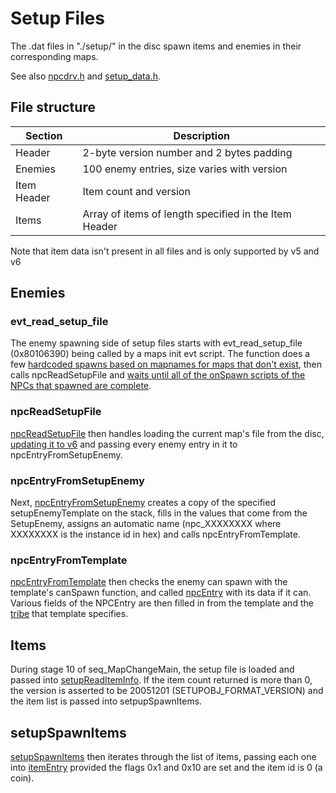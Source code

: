 # Setup Files
The .dat files in "./setup/" in the disc spawn items and enemies in their corresponding maps.

See also [npcdrv.h]() and [setup_data.h]().

## File structure

| Section     | Description                                           |
|-------------|-------------------------------------------------------|
| Header      | 2-byte version number and 2 bytes padding             |
| Enemies     | 100 enemy entries, size varies with version           |
| Item Header | Item count and version                                |
| Items       | Array of items of length specified in the Item Header |

Note that item data isn't present in all files and is only supported by v5 and v6

## Enemies

### evt_read_setup_file

The enemy spawning side of setup files starts with evt_read_setup_file (0x80106390) being
called by a maps init evt script. The function does a few [hardcoded spawns based on mapnames
for maps that don't exist](), then calls npcReadSetupFile and [waits until all of the onSpawn scripts
of the NPCs that spawned are complete](). 

### npcReadSetupFile

[npcReadSetupFile]() then handles loading the current map's file from the disc, [updating it to v6]()
and passing every enemy entry in it to npcEntryFromSetupEnemy.

### npcEntryFromSetupEnemy

Next, [npcEntryFromSetupEnemy]() creates a copy of the specified setupEnemyTemplate on the stack, fills
in the values that come from the SetupEnemy, assigns an automatic name (npc_XXXXXXXX where XXXXXXXX is
the instance id in hex) and calls npcEntryFromTemplate.

### npcEntryFromTemplate

[npcEntryFromTemplate]() then checks the enemy can spawn with the template's canSpawn function, and
called [npcEntry]() with its data if it can. Various fields of the NPCEntry are then filled in from
the template and the [tribe]() that template specifies.

## Items

During stage 10 of seq_MapChangeMain, the setup file is loaded and passed into [setupReadItemInfo]().
If the item count returned is more than 0, the version is asserted to be 20051201 (SETUPOBJ_FORMAT_VERSION)
and the item list is passed into setpupSpawnItems.

## setupSpawnItems

[setupSpawnItems]() then iterates through the list of items, passing each one into [itemEntry]() provided
the flags 0x1 and 0x10 are set and the item id is 0 (a coin).
